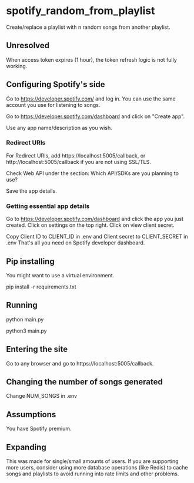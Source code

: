 # spotify_random_from_playlist
Create/replace a playlist with n random songs from another playlist.

## Unresolved
When access token expires (1 hour), the token refresh logic is not fully working.

## Configuring Spotify's side
Go to https://developer.spotify.com/ and log in. You can use the same account you use for listening to songs.

Go to https://developer.spotify.com/dashboard and click on "Create app".

Use any app name/description as you wish.

### Redirect URIs
For Redirect URIs, add https://localhost:5005/callback, or http://localhost:5005/callback if you are not using SSL/TLS.

Check Web API under the section: Which API/SDKs are you planning to use?

Save the app details.

### Getting essential app details
Go to https://developer.spotify.com/dashboard and click the app you just created.
Click on settings on the top right.
Click on view client secret.

Copy Client ID to CLIENT_ID in .env and Client secret to CLIENT_SECRET in .env
That's all you need on Spotify developer dashboard.


## Pip installing
You might want to use a virtual environment.

pip install -r requirements.txt


## Running
python main.py

python3 main.py

## Entering the site
Go to any browser and go to https://localhost:5005/callback.

## Changing the number of songs generated
Change NUM_SONGS in .env

## Assumptions
You have Spotify premium.

## Expanding
This was made for single/small amounts of users. If you are supporting more users, consider using more database operations (like Redis) to cache songs and playlists to avoid running into rate limits and other problems. 